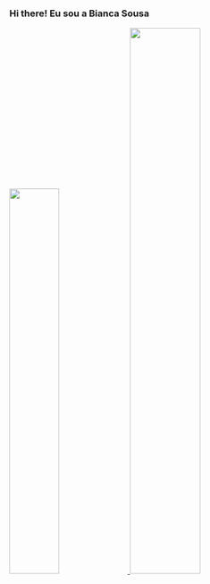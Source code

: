### Hi there! Eu sou a Bianca Sousa

<div>
  <a href="https://github.com/biancasbs">
  <img width="42%" src="![Anurag's GitHub stats](https://github-readme-stats.vercel.app/api?username=biancasbs&anuraghazra&show_icons=true&theme=transparent)">
  <img width="50%" src="![Anurag's GitHub stats](https://github-readme-stats.vercel.app/api?=anuraghazra&show_icons=true&theme=transparent)">
</div>
